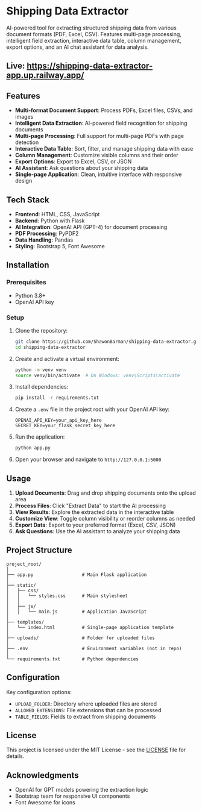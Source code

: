 # Shipping Data Extractor

AI-powered tool for extracting structured shipping data from various document formats (PDF, Excel, CSV). Features multi-page processing, intelligent field extraction, interactive data table, column management, export options, and an AI chat assistant for data analysis.

## Live: https://shipping-data-extractor-app.up.railway.app/

## Features

- **Multi-format Document Support**: Process PDFs, Excel files, CSVs, and images
- **Intelligent Data Extraction**: AI-powered field recognition for shipping documents
- **Multi-page Processing**: Full support for multi-page PDFs with page detection
- **Interactive Data Table**: Sort, filter, and manage shipping data with ease
- **Column Management**: Customize visible columns and their order
- **Export Options**: Export to Excel, CSV, or JSON
- **AI Assistant**: Ask questions about your shipping data
- **Single-page Application**: Clean, intuitive interface with responsive design

## Tech Stack

- **Frontend**: HTML, CSS, JavaScript
- **Backend**: Python with Flask
- **AI Integration**: OpenAI API (GPT-4) for document processing
- **PDF Processing**: PyPDF2
- **Data Handling**: Pandas
- **Styling**: Bootstrap 5, Font Awesome

## Installation

### Prerequisites

- Python 3.8+
- OpenAI API key

### Setup

1. Clone the repository:
   ```bash
   git clone https://github.com/ShawonBarman/shipping-data-extractor.git
   cd shipping-data-extractor
   ```

2. Create and activate a virtual environment:
   ```bash
   python -m venv venv
   source venv/bin/activate  # On Windows: venv\Scripts\activate
   ```

3. Install dependencies:
   ```bash
   pip install -r requirements.txt
   ```

4. Create a `.env` file in the project root with your OpenAI API key:
   ```
   OPENAI_API_KEY=your_api_key_here
   SECRET_KEY=your_flask_secret_key_here
   ```

5. Run the application:
   ```bash
   python app.py
   ```

6. Open your browser and navigate to `http://127.0.0.1:5000`

## Usage

1. **Upload Documents**: Drag and drop shipping documents onto the upload area
2. **Process Files**: Click "Extract Data" to start the AI processing
3. **View Results**: Explore the extracted data in the interactive table
4. **Customize View**: Toggle column visibility or reorder columns as needed
5. **Export Data**: Export to your preferred format (Excel, CSV, JSON)
6. **Ask Questions**: Use the AI assistant to analyze your shipping data

## Project Structure

```
project_root/
│
├── app.py                  # Main Flask application
│
├── static/
│   ├── css/
│   │   └── styles.css      # Main stylesheet
│   │
│   ├── js/
│   │   └── main.js         # Application JavaScript
│
├── templates/
│   └── index.html          # Single-page application template
│
├── uploads/                # Folder for uploaded files
│
├── .env                    # Environment variables (not in repo)
│
└── requirements.txt        # Python dependencies
```

## Configuration

Key configuration options:

- `UPLOAD_FOLDER`: Directory where uploaded files are stored
- `ALLOWED_EXTENSIONS`: File extensions that can be processed
- `TABLE_FIELDS`: Fields to extract from shipping documents

## License

This project is licensed under the MIT License - see the [LICENSE](LICENSE) file for details.

## Acknowledgments

- OpenAI for GPT models powering the extraction logic
- Bootstrap team for responsive UI components
- Font Awesome for icons

